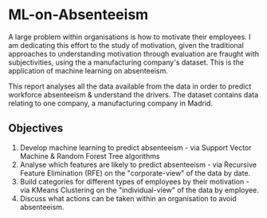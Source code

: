 # ML-on-Absenteeism
A large problem within organisations is how to motivate their employees. I am dedicating this effort to the study of motivation, given the traditional approaches to understanding motivation through evaluation are fraught with subjectivities, using the a manufacturing company's dataset. This is the application of machine learning on absenteeism.

This report analyses all the data available from the data in order to predict workforce absenteeism & understand the drivers. The  dataset contains data relating to one company, a manufacturing company in Madrid.

## Objectives
1. Develop machine learning to predict absenteeism - via Support Vector Machine & Random Forest Tree algorithms
2. Analyse which features are likely to predict absenteeism - via Recursive Feature Elimination (RFE) on the "corporate-view" of the data by date.
3. Build categories for different types of employees by their motivation - via KMeans Clustering on the "individual-view" of the data by employee.
4. Discuss what actions can be taken within an organisation to avoid absenteeism.
